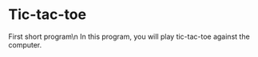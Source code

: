 # Tic-tac-toe
First short program\n
In this program, you will play tic-tac-toe against the computer.
